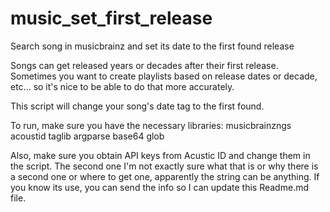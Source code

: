# music_set_first_release
Search song in musicbrainz and set its date to the first found release

Songs can get released years or decades after their first release. Sometimes you want to create playlists based on release dates or decade, etc... so it's nice to be able to do that more accurately.

This script will change your song's date tag to the first found.

To run, make sure you have the necessary libraries:
  musicbrainzngs
  acoustid
  taglib
  argparse
  base64
  glob

Also, make sure you obtain API keys from Acustic ID and change them in the script. The second one I'm not exactly sure what that is or why there is a second one or where to get one, apparently the string can be anything. If you know its use, you can send the info so I can update this Readme.md file. 

